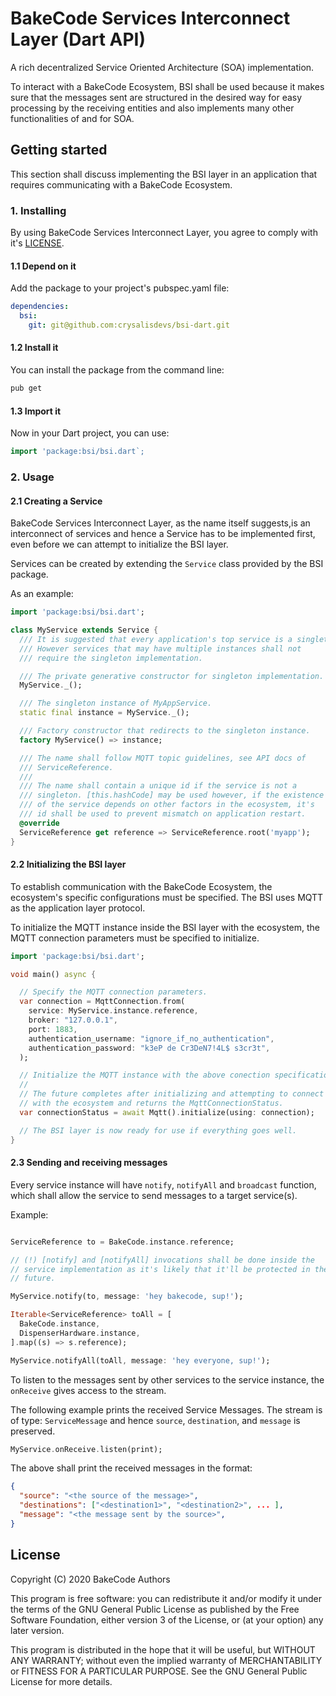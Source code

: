 # BakeCode Services Interconnect Layer (Dart API)

A rich decentralized Service Oriented Architecture (SOA) implementation.

To interact with a BakeCode Ecosystem, BSI shall be used because it
makes sure that the messages sent are structured in the desired way for
easy processing by the receiving entities and also implements many other
functionalities of and for SOA.

## Getting started

This section shall discuss implementing the BSI layer in an application
that requires communicating with a BakeCode Ecosystem.

### 1. Installing

By using BakeCode Services Interconnect Layer, you agree to comply with
it's [LICENSE](https://github.com/crysalisdevs/bsi-dart/blob/main/LICENSE).

#### 1.1 Depend on it

Add the package to your project's pubspec.yaml file:

```yaml
dependencies:
  bsi:
    git: git@github.com:crysalisdevs/bsi-dart.git
```

#### 1.2 Install it

You can install the package from the command line:

```sh
pub get
```

#### 1.3 Import it

Now in your Dart project, you can use:

```dart
import 'package:bsi/bsi.dart`;
```

### 2. Usage

#### 2.1 Creating a Service

BakeCode Services Interconnect Layer, as the name itself suggests,is
an interconnect of services and hence a Service has to be implemented
first, even before we can attempt to initialize the BSI layer.

Services can be created by extending the `Service` class provided by the
BSI package.

As an example:

```dart
import 'package:bsi/bsi.dart';

class MyService extends Service {
  /// It is suggested that every application's top service is a singleton.
  /// However services that may have multiple instances shall not
  /// require the singleton implementation.

  /// The private generative constructor for singleton implementation.
  MyService._();

  /// The singleton instance of MyAppService.
  static final instance = MyService._();

  /// Factory constructor that redirects to the singleton instance.
  factory MyService() => instance;

  /// The name shall follow MQTT topic guidelines, see API docs of
  /// ServiceReference.
  ///
  /// The name shall contain a unique id if the service is not a
  /// singleton. [this.hashCode] may be used however, if the existence
  /// of the service depends on other factors in the ecosystem, it's
  /// id shall be used to prevent mismatch on application restart.
  @override
  ServiceReference get reference => ServiceReference.root('myapp');
}
```

#### 2.2 Initializing the BSI layer

To establish communication with the BakeCode Ecosystem, the ecosystem's
specific configurations must be specified. The BSI uses MQTT as the
application layer protocol.

To initialize the MQTT instance inside the BSI layer with the ecosystem,
the MQTT connection parameters must be specified to initialize.

```dart
import 'package:bsi/bsi.dart';

void main() async {

  // Specify the MQTT connection parameters.
  var connection = MqttConnection.from(
    service: MyService.instance.reference,
    broker: "127.0.0.1",
    port: 1883,
    authentication_username: "ignore_if_no_authentication",
    authentication_password: "k3eP de Cr3DeN7!4L$ s3cr3t",
  );

  // Initialize the MQTT instance with the above conection specifications.
  //
  // The future completes after initializing and attempting to connect
  // with the ecosystem and returns the MqttConnectionStatus.
  var connectionStatus = await Mqtt().initialize(using: connection);

  // The BSI layer is now ready for use if everything goes well.
}
```

#### 2.3 Sending and receiving messages

Every service instance will have `notify`, `notifyAll` and `broadcast`
function, which shall allow the service to send messages to a target
service(s).

Example:

```dart

ServiceReference to = BakeCode.instance.reference;

// (!) [notify] and [notifyAll] invocations shall be done inside the
// service implementation as it's likely that it'll be protected in the
// future.

MyService.notify(to, message: 'hey bakecode, sup!');

Iterable<ServiceReference> toAll = [
  BakeCode.instance,
  DispenserHardware.instance,
].map((s) => s.reference);

MyService.notifyAll(toAll, message: 'hey everyone, sup!');

```

To listen to the messages sent by other services to the service instance,
the `onReceive` gives access to the stream.

The following example prints the received Service Messages.
The stream is of type: `ServiceMessage` and hence `source`, `destination`,
and `message` is preserved.

```dart
MyService.onReceive.listen(print);
```

The above shall print the received messages in the format:

```json
{
  "source": "<the source of the message>",
  "destinations": ["<destination1>", "<destination2>", ... ],
  "message": "<the message sent by the source>",
}
```

## License

  Copyright (C) 2020  BakeCode Authors

  This program is free software: you can redistribute it and/or modify
  it under the terms of the GNU General Public License as published by
  the Free Software Foundation, either version 3 of the License, or
  (at your option) any later version.

  This program is distributed in the hope that it will be useful,
  but WITHOUT ANY WARRANTY; without even the implied warranty of
  MERCHANTABILITY or FITNESS FOR A PARTICULAR PURPOSE.  See the
  GNU General Public License for more details.
